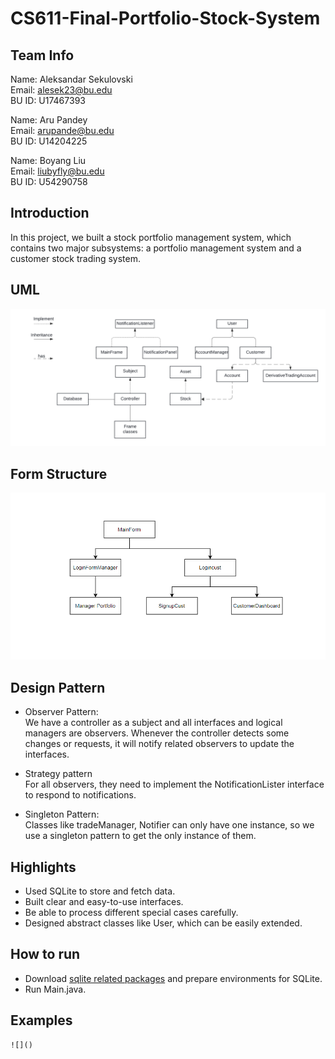 # CS611-Final-Portfolio-Stock-System


## Team Info

Name: Aleksandar Sekulovski  
Email: alesek23@bu.edu  
BU ID: U17467393  

Name: Aru Pandey  
Email: arupande@bu.edu  
BU ID: U14204225

Name: Boyang Liu  
Email: liubyfly@bu.edu  
BU ID: U54290758  

[//]: # (### Todo/Ideas list)

[//]: # (- "readFile" can be a util static function)

[//]: # (- Managers, Tracker, Controller: singleton pattern)

[//]: # (- Controller -> Managers, Tracker: observer pattern)

[//]: # (- Structure the project, build directories like src, database, etc)

[//]: # (- Consider the similarity between managers, can they inherit from Manager)

## Introduction
In this project, we built a stock portfolio management system, 
which contains two major subsystems: a portfolio management system
and a customer stock trading system.

## UML
![UML](UML%20class.png)

## Form Structure
![fs](FormStructure.png)

## Design Pattern
- Observer Pattern:   
We have a controller as a subject and all interfaces and logical managers 
are observers. Whenever the controller detects some changes or requests,
it will notify related observers to update the interfaces.

- Strategy pattern   
For all observers, they need to implement the NotificationLister interface
to respond to notifications. 

- Singleton Pattern:  
Classes like tradeManager, Notifier can only have one instance, 
so we use a singleton pattern to get the only instance of them.


## Highlights
- Used SQLite to store and fetch data.
- Built clear and easy-to-use interfaces.
- Be able to process different special cases carefully.
- Designed abstract classes like User, which can be easily extended.

## How to run
- Download [sqlite related packages](sqlite-jdbc-3.44.1.0.jar) and prepare environments for SQLite.
- Run Main.java.

## Examples
```
![]()
```
